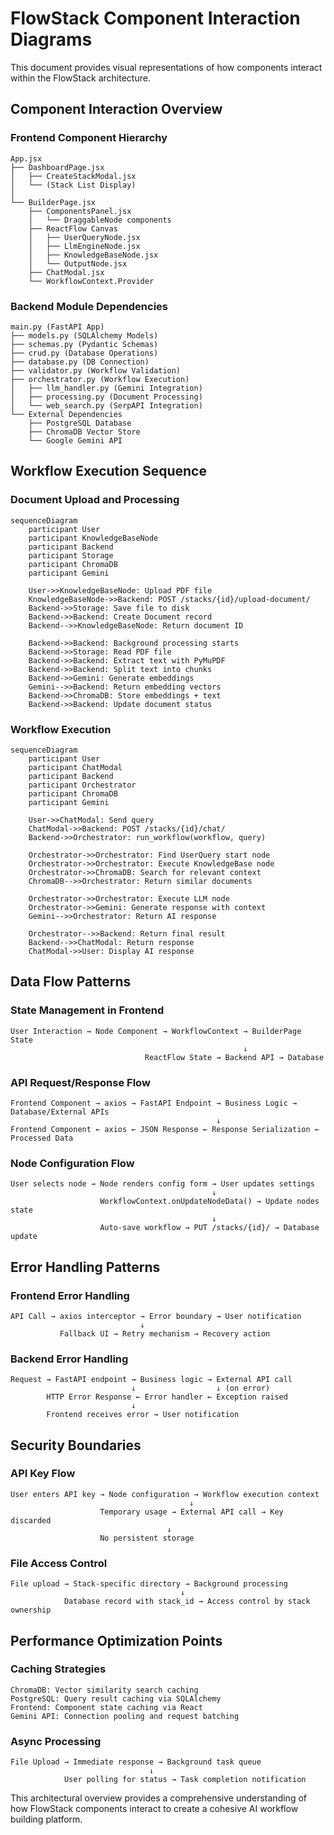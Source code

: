 # FlowStack Component Interaction Diagrams

This document provides visual representations of how components interact within the FlowStack architecture.

## Component Interaction Overview

### Frontend Component Hierarchy
```
App.jsx
├── DashboardPage.jsx
│   ├── CreateStackModal.jsx
│   └── (Stack List Display)
│
└── BuilderPage.jsx
    ├── ComponentsPanel.jsx
    │   └── DraggableNode components
    ├── ReactFlow Canvas
    │   ├── UserQueryNode.jsx
    │   ├── LlmEngineNode.jsx  
    │   ├── KnowledgeBaseNode.jsx
    │   └── OutputNode.jsx
    ├── ChatModal.jsx
    └── WorkflowContext.Provider
```

### Backend Module Dependencies
```
main.py (FastAPI App)
├── models.py (SQLAlchemy Models)
├── schemas.py (Pydantic Schemas)  
├── crud.py (Database Operations)
├── database.py (DB Connection)
├── validator.py (Workflow Validation)
├── orchestrator.py (Workflow Execution)
│   ├── llm_handler.py (Gemini Integration)
│   ├── processing.py (Document Processing)
│   └── web_search.py (SerpAPI Integration)
└── External Dependencies
    ├── PostgreSQL Database
    ├── ChromaDB Vector Store
    └── Google Gemini API
```

## Workflow Execution Sequence

### Document Upload and Processing
```mermaid
sequenceDiagram
    participant User
    participant KnowledgeBaseNode
    participant Backend
    participant Storage
    participant ChromaDB
    participant Gemini

    User->>KnowledgeBaseNode: Upload PDF file
    KnowledgeBaseNode->>Backend: POST /stacks/{id}/upload-document/
    Backend->>Storage: Save file to disk
    Backend->>Backend: Create Document record
    Backend-->>KnowledgeBaseNode: Return document ID
    
    Backend->>Backend: Background processing starts
    Backend->>Storage: Read PDF file
    Backend->>Backend: Extract text with PyMuPDF
    Backend->>Backend: Split text into chunks
    Backend->>Gemini: Generate embeddings
    Gemini-->>Backend: Return embedding vectors
    Backend->>ChromaDB: Store embeddings + text
    Backend->>Backend: Update document status
```

### Workflow Execution
```mermaid
sequenceDiagram
    participant User
    participant ChatModal
    participant Backend
    participant Orchestrator
    participant ChromaDB
    participant Gemini

    User->>ChatModal: Send query
    ChatModal->>Backend: POST /stacks/{id}/chat/
    Backend->>Orchestrator: run_workflow(workflow, query)
    
    Orchestrator->>Orchestrator: Find UserQuery start node
    Orchestrator->>Orchestrator: Execute KnowledgeBase node
    Orchestrator->>ChromaDB: Search for relevant context
    ChromaDB-->>Orchestrator: Return similar documents
    
    Orchestrator->>Orchestrator: Execute LLM node
    Orchestrator->>Gemini: Generate response with context
    Gemini-->>Orchestrator: Return AI response
    
    Orchestrator-->>Backend: Return final result
    Backend-->>ChatModal: Return response
    ChatModal->>User: Display AI response
```

## Data Flow Patterns

### State Management in Frontend
```
User Interaction → Node Component → WorkflowContext → BuilderPage State
                                                    ↓
                              ReactFlow State → Backend API → Database
```

### API Request/Response Flow
```
Frontend Component → axios → FastAPI Endpoint → Business Logic → Database/External APIs
                                              ↓
Frontend Component ← axios ← JSON Response ← Response Serialization ← Processed Data
```

### Node Configuration Flow
```
User selects node → Node renders config form → User updates settings
                                             ↓
                    WorkflowContext.onUpdateNodeData() → Update nodes state
                                             ↓
                    Auto-save workflow → PUT /stacks/{id}/ → Database update
```

## Error Handling Patterns

### Frontend Error Handling
```
API Call → axios interceptor → Error boundary → User notification
                             ↓
           Fallback UI → Retry mechanism → Recovery action
```

### Backend Error Handling
```
Request → FastAPI endpoint → Business logic → External API call
                           ↓                  ↓ (on error)
        HTTP Error Response ← Error handler ← Exception raised
                           ↓
        Frontend receives error → User notification
```

## Security Boundaries

### API Key Flow
```
User enters API key → Node configuration → Workflow execution context
                                        ↓
                    Temporary usage → External API call → Key discarded
                                   ↓
                    No persistent storage
```

### File Access Control
```
File upload → Stack-specific directory → Background processing
                                      ↓
            Database record with stack_id → Access control by stack ownership
```

## Performance Optimization Points

### Caching Strategies
```
ChromaDB: Vector similarity search caching
PostgreSQL: Query result caching via SQLAlchemy
Frontend: Component state caching via React
Gemini API: Connection pooling and request batching
```

### Async Processing
```
File Upload → Immediate response → Background task queue
                               ↓
            User polling for status → Task completion notification
```

This architectural overview provides a comprehensive understanding of how FlowStack components interact to create a cohesive AI workflow building platform.